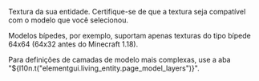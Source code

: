 Textura da sua entidade. Certifique-se de que a textura seja compatível com o modelo que você selecionou.

Modelos bípedes, por exemplo, suportam apenas texturas do tipo bípede 64x64 (64x32 antes do Minecraft 1.18).

Para definições de camadas de modelo mais complexas, use a aba "${l10n.t("elementgui.living_entity.page_model_layers")}".